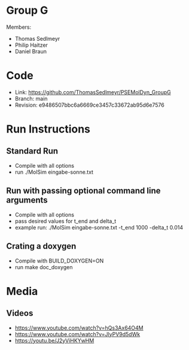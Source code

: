 # Group G #
Members:
* Thomas Sedlmeyr
* Philip Haitzer
* Daniel Braun

# Code #
* Link:     https://github.com/ThomasSedlmeyr/PSEMolDyn_GroupG
* Branch:   main
* Revision: e9486507bbc6a6669ce3457c33672ab95d6e7576

# Run Instructions #
## Standard Run ##
* Compile with all options
* run ./MolSim eingabe-sonne.txt

## Run with passing optional command line arguments ##
* Compile with all options
* pass desired values for t_end and delta_t
* example run: ./MolSim eingabe-sonne.txt -t_end 1000 -delta_t 0.014

## Crating a doxygen ##
* Compile with BUILD_DOXYGEN=ON
* run make doc_doxygen

# Media #
## Videos ##
* https://www.youtube.com/watch?v=hQs3Ax64O4M
* https://www.youtube.com/watch?v=JlyPV9d5dWk
* https://youtu.be/J2yViHKYwHM